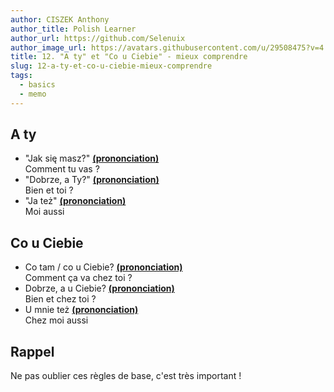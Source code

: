 ```yaml
---
author: CISZEK Anthony
author_title: Polish Learner
author_url: https://github.com/Selenuix
author_image_url: https://avatars.githubusercontent.com/u/29508475?v=4
title: 12. "A ty" et "Co u Ciebie" - mieux comprendre
slug: 12-a-ty-et-co-u-ciebie-mieux-comprendre
tags:
  - basics
  - memo
---
```


## A ty

- "Jak się masz?" **[(prononciation)](https://cdn.selenuix.tools/polonais/public/audio/12-1.mp3)** <br />
Comment tu vas ?
- "Dobrze, a Ty?" **[(prononciation)](https://cdn.selenuix.tools/polonais/public/audio/12-2.mp3)** <br />
Bien et toi ?
- "Ja też" **[(prononciation)](https://cdn.selenuix.tools/polonais/public/audio/12-3.mp3)** <br />
Moi aussi

## Co u Ciebie

- Co tam / co u Ciebie? **[(prononciation)](https://cdn.selenuix.tools/polonais/public/audio/12-4.mp3)** <br />
Comment ça va chez toi ?
- Dobrze, a u Ciebie? **[(prononciation)](https://cdn.selenuix.tools/polonais/public/audio/12-5.mp3)** <br />
Bien et chez toi ?
- U mnie też **[(prononciation)](https://cdn.selenuix.tools/polonais/public/audio/12-6.mp3)** <br />
Chez moi aussi

## Rappel
Ne pas oublier ces règles de base, c'est très important !
